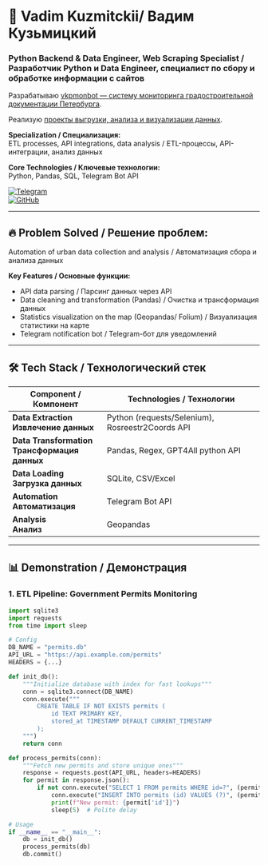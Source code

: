 # 🚀 Vadim Kuzmitckii/ Вадим Кузьмицкий  
### Python Backend & Data Engineer, Web Scraping Specialist / Разработчик Python и Data Engineer, специалист по сбору и обработке информации с сайтов

Разрабатываю [vkpmonbot — систему мониторинга градостроительной документации Петербурга](https://github.com/alfablend/vkpmonbot/tree/main).

Реализую [проекты выгрузки, анализа и визуализации данных](https://github.com/alfablend/alfablend.github.io).

**Specialization / Специализация:**  
ETL processes, API integrations, data analysis / ETL-процессы, API-интеграции, анализ данных  

**Core Technologies / Ключевые технологии:**  
Python, Pandas, SQL, Telegram Bot API  

[![Telegram](https://img.shields.io/badge/Telegram-Contact-26A5E4?style=flat&logo=telegram)](https://t.me/alfablen)  
[![GitHub](https://img.shields.io/badge/GitHub-Projects-181717?style=flat&logo=github)](https://github.com/alfablend)  

---

## 🔥 **Problem Solved / Решение проблем:**  
Automation of urban data collection and analysis / 
Автоматизация сбора и анализа данных  

**Key Features / Основные функции:**  
- API data parsing / Парсинг данных через API   
- Data cleaning and transformation (Pandas) / Очистка и трансформация данных  
- Statistics visualization on the map (Geopandas/ Folium) / Визуализация статистики на карте
- Telegram notification bot / Telegram-бот для уведомлений  

---

## 🛠 Tech Stack / Технологический стек  
| Component / Компонент | Technologies / Технологии |
|-----------------------|---------------------------|
| **Data Extraction**<br>**Извлечение данных** | Python (requests/Selenium), Rosreestr2Coords API |PyPDF2, OpenCV, OCRmyPDF
| **Data Transformation**<br>**Трансформация данных** | Pandas, Regex, GPT4All python API |
| **Data Loading**<br>**Загрузка данных** | SQLite, CSV/Excel |
| **Automation**<br>**Автоматизация** | Telegram Bot API |
| **Analysis**<br>**Анализ** | Geopandas |

---

## 📊 Demonstration / Демонстрация  
### 1. ETL Pipeline: Government Permits Monitoring  


```python
import sqlite3
import requests
from time import sleep

# Config
DB_NAME = "permits.db"
API_URL = "https://api.example.com/permits"
HEADERS = {...} 

def init_db():
    """Initialize database with index for fast lookups"""
    conn = sqlite3.connect(DB_NAME)
    conn.execute("""
        CREATE TABLE IF NOT EXISTS permits (
            id TEXT PRIMARY KEY,
            stored_at TIMESTAMP DEFAULT CURRENT_TIMESTAMP
        );
    """)
    return conn

def process_permits(conn):
    """Fetch new permits and store unique ones"""
    response = requests.post(API_URL, headers=HEADERS)
    for permit in response.json():
        if not conn.execute("SELECT 1 FROM permits WHERE id=?", (permit['id'],)).fetchone():
            conn.execute("INSERT INTO permits (id) VALUES (?)", (permit['id'],))
            print(f"New permit: {permit['id']}")
            sleep(5)  # Polite delay

# Usage
if __name__ == "__main__":
    db = init_db()
    process_permits(db)
    db.commit()